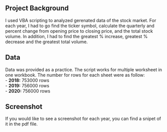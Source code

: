 ## Project Background
I used VBA scripting to analyzed gerenated data of the stock market. For each year, I had to go find the ticker symbol, calculate the quarterly and percent change from opening price to closing price, and the total stock volume. In addition, I had to find the greatest % increase, greatest % decrease and the greatest total volume. 

## Data 
Data was provided as a practice. The script works for multiple worksheet in one workbook. The number for rows for each sheet were as follow:
<br>- <b>2018:</b> 753000 rows
<br>- <b>2019:</b> 756000 rows
<br>- <b>2020:</b> 756000 rows

## Screenshot 
If you would like to see a screenshot for each year, you can find a snipet of it in the pdf file. 
